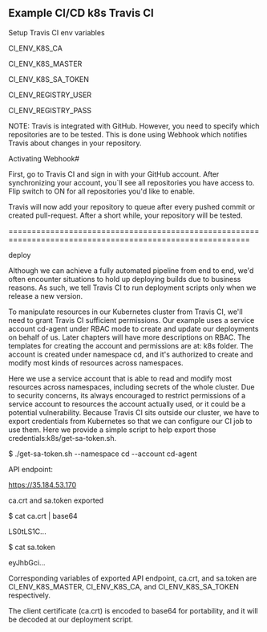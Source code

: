 ## Example CI/CD k8s Travis CI

Setup Travis CI env variables

CI_ENV_K8S_CA

CI_ENV_K8S_MASTER

CI_ENV_K8S_SA_TOKEN

CI_ENV_REGISTRY_USER

CI_ENV_REGISTRY_PASS


NOTE:
Travis is integrated with GitHub. However, you need to specify which repositories are to be tested. This is done using Webhook which notifies Travis about changes in your repository.

Activating Webhook#

First, go to Travis CI and sign in with your GitHub account. After synchronizing your account, you`ll see all repositories you have access to. Flip switch to ON for all repositories you'd like to enable.

Travis will now add your repository to queue after every pushed commit or created pull-request. After a short while, your repository will be tested.

==========================================================================================================

deploy

Although we can achieve a fully automated pipeline from end to end, we'd often encounter situations to hold up deploying builds due to business reasons. As such, we tell Travis CI to run deployment scripts only when we release a new version.

To manipulate resources in our Kubernetes cluster from Travis CI, we'll need to grant Travis CI sufficient permissions. Our example uses a service account cd-agent under RBAC mode to create and update our deployments on behalf of us. Later chapters will have more descriptions on RBAC. The templates for creating the account and permissions are at: k8s folder. The account is created under namespace cd, and it's authorized to create and modify most kinds of resources across namespaces.

Here we use a service account that is able to read and modify most resources across namespaces, including secrets of the whole cluster. Due to security concerns, its always encouraged to restrict permissions of a service account to resources the account actually used, or it could be a potential vulnerability.
Because Travis CI sits outside our cluster, we have to export credentials from Kubernetes so that we can configure our CI job to use them. Here we provide a simple script to help export those credentials:k8s/get-sa-token.sh.

$ ./get-sa-token.sh --namespace cd --account cd-agent

API endpoint:

https://35.184.53.170

ca.crt and sa.token exported

$ cat ca.crt | base64

LS0tLS1C...

$ cat sa.token

eyJhbGci...

Corresponding variables of exported API endpoint, ca.crt, and sa.token are CI_ENV_K8S_MASTER, CI_ENV_K8S_CA, and CI_ENV_K8S_SA_TOKEN respectively. 

The client certificate (ca.crt) is encoded to base64 for portability, and it will be decoded at our deployment script.

